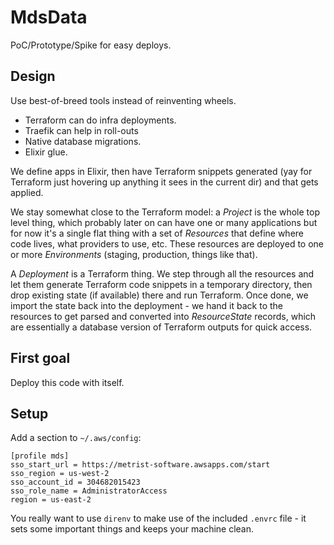 # MdsData

PoC/Prototype/Spike for easy deploys.

## Design

Use best-of-breed tools instead of reinventing wheels.

* Terraform can do infra deployments.
* Traefik can help in roll-outs
* Native database migrations.
* Elixir glue.

We define apps in Elixir, then have Terraform snippets generated (yay for
Terraform just hovering up anything it sees in the current dir) and that
gets applied.

We stay somewhat close to the Terraform model: a _Project_ is the whole top level thing,
which probably later on can have one or many applications but for now it's a single flat thing with a set of _Resources_ that define where code lives, what providers to use, etc. These
resources are deployed to one or more _Environments_ (staging, production, things like that).

A _Deployment_ is a Terraform thing. We step through all the resources and let them generate
Terraform code snippets in a temporary directory, then drop existing state (if available) there
and run Terraform. Once done, we import the state back into the deployment - we hand it back to
the resources to get parsed and converted into _ResourceState_ records, which are essentially
a database version of Terraform outputs for quick access.

## First goal

Deploy this code with itself.

## Setup

Add a section to `~/.aws/config`:

    [profile mds]
    sso_start_url = https://metrist-software.awsapps.com/start
    sso_region = us-west-2
    sso_account_id = 304682015423
    sso_role_name = AdministratorAccess
    region = us-east-2

You really want to use `direnv` to make use of the included `.envrc` file - it
sets some important things and keeps your machine clean.
